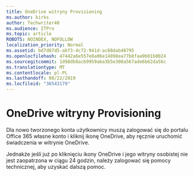 ```yaml
---
title: OneDrive witryny Provisioning
ms.author: kirks
author: Techwriter40
ms.audience: ITPro
ms.topic: article
ROBOTS: NOINDEX, NOFOLLOW
localization_priority: Normal
ms.assetid: bd7d87d5-abf3-4c72-941d-ac88dab48795
ms.openlocfilehash: 47442a6e557e8a06e14898ea77b8faa9b01b0024
ms.sourcegitcommit: 1d98db8acb9959aba3b5e308a567ade6b62da56c
ms.translationtype: MT
ms.contentlocale: pl-PL
ms.lasthandoff: 08/22/2019
ms.locfileid: "36543179"
---
```

# <a name="onedrive-site-provisioning"></a>OneDrive witryny Provisioning

Dla nowo tworzonego konta użytkownicy muszą zalogować się do portalu Office 365 własne konto i kliknij ikonę OneDrive, aby ręcznie uruchomić świadczenia w witrynie OneDrive.

Jednakże jeśli już po kliknięciu ikony OneDrive i jego witryny osobistej nie jest zaopatrzona w ciągu 24 godzin, należy zalogować się pomocy technicznej, aby uzyskać dalszą pomoc.

